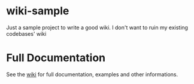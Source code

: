 # wiki-sample
Just a sample project to write a good wiki. I don't want to ruin my existing codebases' wiki

# Full Documentation
See the [wiki](https://github.com/prabhal/sample-wiki/wiki) for full documentation, examples and other informations.
